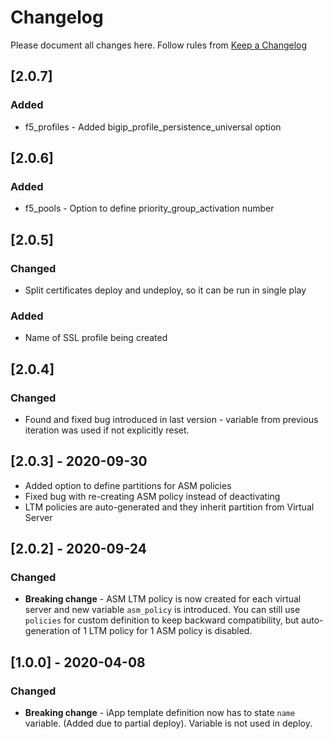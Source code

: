 # Changelog

Please document all changes here.
Follow rules from [Keep a Changelog](https://keepachangelog.com/en/0.3.0/)

## [2.0.7]
### Added
- f5_profiles - Added bigip_profile_persistence_universal option

## [2.0.6]
### Added
- f5_pools - Option to define priority_group_activation number

## [2.0.5]
### Changed
- Split certificates deploy and undeploy, so it can be run in single play
### Added
- Name of SSL profile being created

## [2.0.4]
### Changed
- Found and fixed bug introduced in last version - variable from previous iteration was used if not explicitly reset.

## [2.0.3] - 2020-09-30
- Added option to define partitions for ASM policies
- Fixed bug with re-creating ASM policy instead of deactivating
- LTM policies are auto-generated and they inherit partition from Virtual Server

## [2.0.2] - 2020-09-24
### Changed
- **Breaking change** - ASM LTM policy is now created for each virtual server and new variable `asm_policy` is introduced. You can still use `policies` for custom definition to keep backward compatibility, but auto-generation of 1 LTM policy for 1 ASM policy is disabled.

## [1.0.0] - 2020-04-08
### Changed
- **Breaking change** - iApp template definition now has to state `name` variable. (Added due to partial deploy). Variable is not used in deploy.
